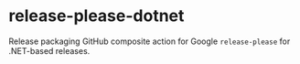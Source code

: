 # release-please-dotnet
Release packaging GitHub composite action for Google `release-please` for .NET-based releases.
